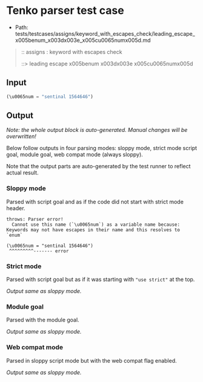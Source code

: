 # Tenko parser test case

- Path: tests/testcases/assigns/keyword_with_escapes_check/leading_escape_x005benum_x003dx003e_x005cu0065numx005d.md

> :: assigns : keyword with escapes check
>
> ::> leading escape x005benum x003dx003e x005cu0065numx005d

## Input

`````js
(\u0065num = "sentinal 1564646")
`````

## Output

_Note: the whole output block is auto-generated. Manual changes will be overwritten!_

Below follow outputs in four parsing modes: sloppy mode, strict mode script goal, module goal, web compat mode (always sloppy).

Note that the output parts are auto-generated by the test runner to reflect actual result.

### Sloppy mode

Parsed with script goal and as if the code did not start with strict mode header.

`````
throws: Parser error!
  Cannot use this name (`\u0065num`) as a variable name because: Keywords may not have escapes in their name and this resolves to `enum`

(\u0065num = "sentinal 1564646")
 ^^^^^^^^^------- error
`````

### Strict mode

Parsed with script goal but as if it was starting with `"use strict"` at the top.

_Output same as sloppy mode._

### Module goal

Parsed with the module goal.

_Output same as sloppy mode._

### Web compat mode

Parsed in sloppy script mode but with the web compat flag enabled.

_Output same as sloppy mode._
